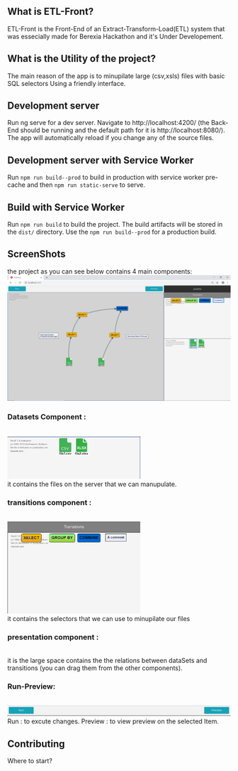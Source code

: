 

## What is ETL-Front?

ETL-Front is the Front-End of an Extract-Transform-Load(ETL) system that was essecially made for Berexia Hackathon and it's Under Developement.

## What is the Utility of the project?

The main reason of the app is to minupilate large (csv,xsls) files with basic SQL selectors Using a friendly interface.

## Development server
Run ng serve for a dev server. Navigate to http://localhost:4200/ (the Back-End should be running and the default path for it is http://localhost:8080/). The app will automatically reload if you change any of the source files.

## Development server with Service Worker
Run `npm run build--prod` to build in production with service worker pre-cache and then `npm run static-serve` to serve.

## Build with Service Worker

Run `npm run build` to build the project. The build artifacts will be stored in the `dist/` directory. Use the `npm run build--prod` for a production build.


## ScreenShots
the project as you can see below contains 4 main components:</br>
<img src="https://github.com/younesnajjar/ETL-Front/blob/master/Helper/ScreenShots/GeneralScreen.PNG" width="1000"></br>
<h3> Datasets Component : </h3></br>
<img src="https://github.com/younesnajjar/ETL-Front/blob/master/Helper/ScreenShots/DataSets.PNG" width="300">
</br>
it contains the files on the server that we can manupulate.
<h3> transitions component :</h3></br>
<img src="https://github.com/younesnajjar/ETL-Front/blob/master/Helper/ScreenShots/transitions.PNG" width="300">
</br>
it contains the selectors that we can use to minupilate our files
<h3> presentation component :</h3></br>
it is the large space contains the the relations between dataSets and transitions (you can drag them from the other components).
<h3> Run-Preview:</h3></br>
<img src="https://github.com/younesnajjar/ETL-Front/blob/master/Helper/ScreenShots/Run-Preview.PNG" width="800">
</br>
Run : to excute changes.
Preview : to view preview on the selected Item.



## Contributing 

Where to start?

